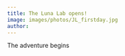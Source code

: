 ```yaml
---
title: The Luna Lab opens!
image: images/photos/JL_firstday.jpg
author:
---
```


The adventure begins